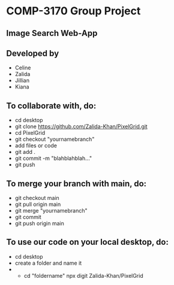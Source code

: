 # COMP-3170 Group Project

## Image Search Web-App

## Developed by
- Celine
- Zalida
- Jillian
- Kiana

## To collaborate with, do:
* cd desktop
* git clone https://github.com/Zalida-Khan/PixelGrid.git
* cd PixelGrid
* git checkout "yournamebranch"
* add files or code
* git add .
* git commit -m "blahblahblah..."
* git push

## To merge your branch with main, do:
* git checkout main
* git pull origin main
* git merge "yournamebranch"
* git commit
* git push origin main

## To use our code on your local desktop, do:
* cd desktop
* create a folder and name it
* * cd "foldername"
npx digit Zalida-Khan/PixelGrid
